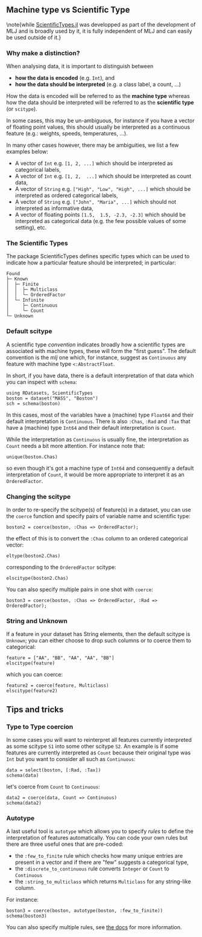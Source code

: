 <!--This file was generated, do not modify it.-->
## Machine type vs Scientific Type

\note{while [ScientificTypes.jl](https://github.com/JuliaAI/ScientificTypes.jl) was developped as  part of the development of MLJ and is broadly used by it, it is fully independent of MLJ and can easily be used outside of it.}

### Why make a distinction?

When analysing data, it is important to distinguish between

* **how the data is encoded** (e.g. `Int`), and
* **how the data should be interpreted** (e.g. a class label, a count, ...)

How the data is encoded will be referred to  as the **machine type** whereas how the data should be interpreted  will  be referred to   as the **scientific type** (or `scitype`).

In some cases, this may be un-ambiguous, for instance if you have a vector of floating point values, this should usually be interpreted as a continuous feature (e.g.: weights, speeds, temperatures, ...).

In many other cases however, there may be ambiguities, we list a few examples below:

* A vector  of `Int` e.g. `[1, 2, ...]` which should be interpreted as categorical labels,
* A vector of `Int` e.g. `[1, 2,  ...]` which should be interpreted as count data,
* A vector of `String` e.g. `["High", "Low", "High", ...]` which should  be  interpreted as ordered categorical labels,
* A vector of `String` e.g. `["John", "Maria", ...]` which should not interpreted as informative data,
* A vector of floating points `[1.5,  1.5, -2.3, -2.3]` which should be interpreted as categorical data (e.g. the few possible values of some setting), etc.

### The Scientific Types

The package ScientificTypes defines specific types which can be used to indicate how a particular feature should be interpreted; in particular:


```plaintext
Found
├─ Known
│  ├─ Finite
│  │  ├─ Multiclass
│  │  └─ OrderedFactor
│  └─ Infinite
│     ├─ Continuous
│     └─ Count
└─ Unknown
```

### Default scitype

A scientific type *convention* indicates broadly how a scientific types are associated with machine types, these will form the "first guess". The default convention is the *mlj* one which, for instance, suggest as `Continuous` any feature with machine type `<:AbstractFloat`.

In short, if you have data, there is a default interpretation of that data which you can inspect with `schema`:

```julia:ex1
using RDatasets, ScientificTypes
boston = dataset("MASS", "Boston")
sch = schema(boston)
```

In this cases, most of the variables have a (machine) type `Float64` and their default  interpretation is `Continuous`.
There is also `:Chas`, `:Rad` and `:Tax` that have a (machine) type  `Int64` and their default interpretation is `Count`.

While the interpretation as `Continuous` is usually fine, the interpretation as `Count` needs a bit more attention.
For instance note that:

```julia:ex2
unique(boston.Chas)
```

so even  though it's got a machine type of `Int64` and consequently a default  interpretation of `Count`, it would be more appropriate to interpret it as an `OrderedFactor`.

### Changing the scitype

In order to re-specify the scitype(s) of  feature(s) in a dataset, you can  use the `coerce` function and  specify pairs of variable name and  scientific type:

```julia:ex3
boston2 = coerce(boston, :Chas => OrderedFactor);
```

the effect of this is to convert the `:Chas` column to an ordered categorical vector:

```julia:ex4
eltype(boston2.Chas)
```

corresponding to the `OrderedFactor` scitype:

```julia:ex5
elscitype(boston2.Chas)
```

You can also specify multiple pairs in one shot with `coerce`:

```julia:ex6
boston3 = coerce(boston, :Chas => OrderedFactor, :Rad => OrderedFactor);
```

### String and Unknown

If a feature in  your dataset has String elements, then the  default scitype is `Unknown`; you can either choose to  drop  such columns or to coerce them to categorical:

```julia:ex7
feature = ["AA", "BB", "AA", "AA", "BB"]
elscitype(feature)
```

which you can coerce:

```julia:ex8
feature2 = coerce(feature, Multiclass)
elscitype(feature2)
```

## Tips and tricks

### Type to Type coercion

In  some cases you will want to reinterpret all features currently interpreted as some scitype `S1` into some other scitype `S2`.
An example  is if some features are currently interpreted as `Count` because their original type was `Int` but you  want  to  consider all such as `Continuous`:

```julia:ex9
data = select(boston, [:Rad, :Tax])
schema(data)
```

let's coerce from `Count` to `Continuous`:

```julia:ex10
data2 = coerce(data, Count => Continuous)
schema(data2)
```

### Autotype

A last useful tool is `autotype` which allows you to specify *rules* to define the interpretation of features automatically.
You can code your own rules but there are three useful ones that are pre-coded:

* the `:few_to_finite` rule which checks how many unique entries are present in a vector and if there are "few" suggests a categorical type,
* the `:discrete_to_continuous` rule converts `Integer` or `Count` to `Continuous`
* the `:string_to_multiclass` which returns `Multiclass` for any string-like column.

For instance:

```julia:ex11
boston3 = coerce(boston, autotype(boston, :few_to_finite))
schema(boston3)
```

You can also specify multiple rules, see [the docs](https://JuliaAI.github.io/ScientificTypes.jl/stable/#Automatic-type-conversion-for-tabular-data-1) for more information.

